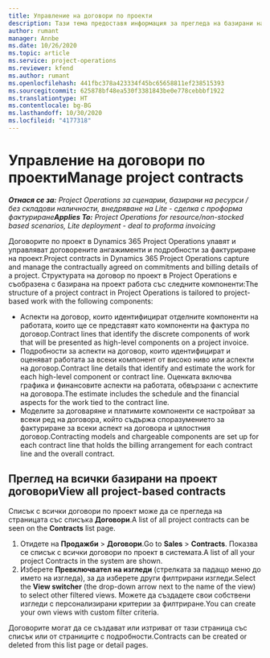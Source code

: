 ```yaml
---
title: Управление на договори по проекти
description: Тази тема предоставя информация за прегледа на базирани на проект договори.
author: rumant
manager: Annbe
ms.date: 10/26/2020
ms.topic: article
ms.service: project-operations
ms.reviewer: kfend
ms.author: rumant
ms.openlocfilehash: 441fbc378a423334f45bc65658811ef238515393
ms.sourcegitcommit: 625878bf48ea530f3381843be0e778cebbbf1922
ms.translationtype: HT
ms.contentlocale: bg-BG
ms.lasthandoff: 10/30/2020
ms.locfileid: "4177318"
---
```

# <a name="manage-project-contracts"></a><span data-ttu-id="6216c-103">Управление на договори по проекти</span><span class="sxs-lookup"><span data-stu-id="6216c-103">Manage project contracts</span></span>

<span data-ttu-id="6216c-104">_**Отнася се за:** Project Operations за сценарии, базирани на ресурси / без складови наличности, внедряване на Lite - сделка с проформа фактуриране_</span><span class="sxs-lookup"><span data-stu-id="6216c-104">_**Applies To:** Project Operations for resource/non-stocked based scenarios, Lite deployment - deal to proforma invoicing_</span></span>

<span data-ttu-id="6216c-105">Договорите по проект в Dynamics 365 Project Operations улавят и управляват договорените ангажименти и подробности за фактуриране на проект.</span><span class="sxs-lookup"><span data-stu-id="6216c-105">Project contracts in Dynamics 365 Project Operations capture and manage the contractually agreed on commitments and billing details of a project.</span></span> <span data-ttu-id="6216c-106">Структурата на договор по проект в Project Operations е съобразена с базирана на проект работа със следните компоненти:</span><span class="sxs-lookup"><span data-stu-id="6216c-106">The structure of a project contract in Project Operations is tailored to project-based work with the following components:</span></span>

- <span data-ttu-id="6216c-107">Аспекти на договор, които идентифицират отделните компоненти на работата, които ще се представят като компоненти на фактура по договор.</span><span class="sxs-lookup"><span data-stu-id="6216c-107">Contract lines that identify the discrete components of work that will be presented as high-level components on a project invoice.</span></span>
- <span data-ttu-id="6216c-108">Подробности за аспекти на договор, които идентифицират и оценяват работата за всеки компонент от високо ниво или аспекти на договор.</span><span class="sxs-lookup"><span data-stu-id="6216c-108">Contract line details that identify and estimate the work for each high-level component or contract line.</span></span> <span data-ttu-id="6216c-109">Оценката включва графика и финансовите аспекти на работата, обвързани с аспектите на договора.</span><span class="sxs-lookup"><span data-stu-id="6216c-109">The estimate includes the schedule and the financial aspects for the work tied to the contract line.</span></span>
- <span data-ttu-id="6216c-110">Моделите за договаряне и платимите компоненти се настройват за всеки ред на договора, който съдържа споразумението за фактуриране за всеки аспект на договора и цялостния договор.</span><span class="sxs-lookup"><span data-stu-id="6216c-110">Contracting models and chargeable components are set up for each contract line that holds the billing arrangement for each contract line and the overall contract.</span></span>

## <a name="view-all-project-based-contracts"></a><span data-ttu-id="6216c-111">Преглед на всички базирани на проект договори</span><span class="sxs-lookup"><span data-stu-id="6216c-111">View all project-based contracts</span></span>

<span data-ttu-id="6216c-112">Списък с всички договори по проект може да се прегледа на страницата със списъка **Договори**.</span><span class="sxs-lookup"><span data-stu-id="6216c-112">A list of all project contracts can be seen on the **Contracts** list page.</span></span> 

1. <span data-ttu-id="6216c-113">Отидете на **Продажби** > **Договори**.</span><span class="sxs-lookup"><span data-stu-id="6216c-113">Go to **Sales** > **Contracts**.</span></span> <span data-ttu-id="6216c-114">Показва се списък с всички договори по проект в системата.</span><span class="sxs-lookup"><span data-stu-id="6216c-114">A list of all your project Contracts in the system are shown.</span></span> 
2. <span data-ttu-id="6216c-115">Изберете **Превключвател на изгледи** (стрелката за падащо меню до името на изгледа), за да изберете други филтрирани изгледи.</span><span class="sxs-lookup"><span data-stu-id="6216c-115">Select the **View switcher** (the drop-down arrow next to the name of the view) to select other filtered views.</span></span> <span data-ttu-id="6216c-116">Можете да създадете свои собствени изгледи с персонализирани критерии за филтриране.</span><span class="sxs-lookup"><span data-stu-id="6216c-116">You can create your own views with custom filter criteria.</span></span>

<span data-ttu-id="6216c-117">Договорите могат да се създават или изтриват от тази страница със списък или от страниците с подробности.</span><span class="sxs-lookup"><span data-stu-id="6216c-117">Contracts can be created or deleted from this list page or detail pages.</span></span>

